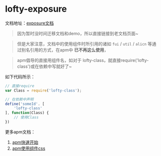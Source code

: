 # lofty-exposure

文档地址：[exposure文档](http://42.156.172.41/fdevlib/js/lofty/util/exposure/1.0/doc/index.html?t=1437534787373)

> 因为暂时没时间迁移文档和demo，所以直接链接到老文档页面~

> 但是大家注意，文档中的使用组件时所引用的诸如 `fui` / `util` / `alicn` 等通过别名引用的方式，在apm中 **已不再这么使用**，

> apm倡导的直接用组件名，如对于 lofty-class，就直接require('lofty-class')或在依赖中写就好了~

如下代码所示：

```js
// 直接require
var Class = require('lofty-class');

// 在依赖中声明
define('someId'. [
	'lofty-class'
], function(Class) {
	// 使用Class
})
```

更多apm文档：

1. [apm快速开始](http://gitlab.alibaba-inc.com/apm/apm-doc/raw/master/_book/quickstart/pc/quickstart.html)
2. [apm使用组件css](http://gitlab.alibaba-inc.com/apm/apm-doc/raw/master/_book/usage/using-css.html#pc)

